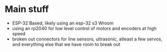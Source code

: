 # Main stuff
- ESP-32 Based, likely using an esp-32 s3 Wroom
- using an rp2040 for low level control of motors and encoders at high speed
- broken out connectors for line sensors, ultrasonic, atleast a few servos, and everything else that we have room to break out